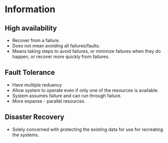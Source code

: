 # Information

## High availability

* Recover from a failure.
* Does not mean avoiding all failures/faults.
* Means taking steps to avoid failures, or minimize failures when they do happen, or recover more quickly from failures.

## Fault Tolerance

* Have multiple reduancy
* Allow system to operate even if only one of the resources is available.
* System assumes failure and can run through failure.
* More expanse - parallel resources.

## Disaster Recovery

* Solely concerned with protecting the existing data for use for recreating the systems.
